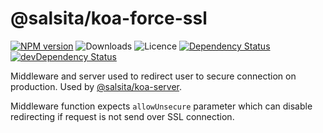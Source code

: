 # @salsita/koa-force-ssl

[![NPM version](https://img.shields.io/npm/v/@salsita/koa-force-ssl.svg)](https://www.npmjs.com/package/@salsita/koa-force-ssl)
![Downloads](https://img.shields.io/npm/dm/@salsita/koa-force-ssl.svg?style=flat)
![Licence](https://img.shields.io/npm/l/@salsita/koa-force-ssl.svg?style=flat)
[![Dependency Status](https://img.shields.io/david/salsita/nodejs-modules.svg?path=packages/koa-force-ssl)](https://david-dm.org/salsita/nodejs-modules?path=packages/koa-force-ssl)
[![devDependency Status](https://img.shields.io/david/dev/salsita/nodejs-modules.svg?path=packages/koa-force-ssl)](https://david-dm.org/salsita/nodejs-modules?type=dev&path=packages/koa-force-ssl)

Middleware and server used to redirect user to secure connection on production.
Used by [@salsita/koa-server](https://github.com/salsita/nodejs-modules/tree/master/packages/koa-server).

Middleware function expects `allowUnsecure` parameter which can disable redirecting if request is not send over SSL connection.
